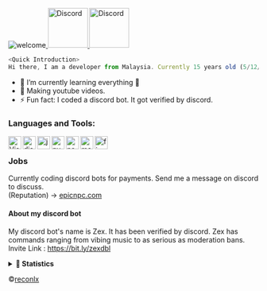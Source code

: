 ![welcome](https://i.imgur.com/6XHBC84.png)<a href="https://discord.gg/xCCpfth">
    <img src="https://user-images.githubusercontent.com/59381835/92191514-d649ad80-ee18-11ea-9bc4-e95c7a122a99.png" alt="Discord" width="80"/>
  </a>
  <a href="https://www.youtube.com/channel/UCC-5dJ0BPTRSMaoDxntduHg">
    <img src="https://user-images.githubusercontent.com/59381835/92191346-676c5480-ee18-11ea-8240-e416eb1a5b5d.png" alt="Discord" width="80"/>
  </a>
  ```js
  <Quick Introduction>
  Hi there, I am a developer from Malaysia. Currently 15 years old (5/12/2005).
  ```
- 🌱 I’m currently learning everything 🤣
- 💎 Making youtube videos.
- ⚡ Fun fact: I coded a discord bot. It got verified by discord.<br />

### Languages and Tools:
<img align="left" alt="Visual Studio Code" width="26px" src="https://i.imgur.com/LwSdAlE.png" />
<img align="left" alt="discord.js" width="26px" src="https://i.imgur.com/SI1DZf3.png" />
<img align="left" alt="js" width="26px" src="https://i.imgur.com/3u1wzwE.png" />
<img align="left" alt="py" width="26px" src="https://i.imgur.com/4pIzF9V.png" />
<img align="left" alt="node.js" width="26px" src="https://i.imgur.com/tYLFZBh.png" /> 
<img align="left" alt="mongodb" width="26px" src="https://devicons.github.io/devicon/devicon.git/icons/mongodb/mongodb-original-wordmark.svg" /> 
<img align="left" alt="firebase" width="26px" src="https://i.imgur.com/1RVXvxS.png" /> <br />

### Jobs
Currently coding discord bots for payments. Send me a message on discord to discuss.<br>
(Reputation) -> [epicnpc.com](https://www.epicnpc.com/members/reconlx.1167846/)<br />

#### About my discord bot
My discord bot's name is Zex. It has been verified by discord. Zex has commands ranging from vibing music to as serious as moderation bans.
Invite Link : https://bit.ly/zexdbl<br>


<details>
<summary><b>🔎 Statistics </b></summary>

<img src='https://riday-ghstats.vercel.app/api/top-langs/?username=reconlx&theme=tokyonight&layout=compact' alt='My Top Languages'> <br>
![Click Here](https://github-readme-stats.vercel.app/api?username=reconlx&show_icons=true&theme=onedark)

</details>

©[reconlx](https://github.com/reconlx)
